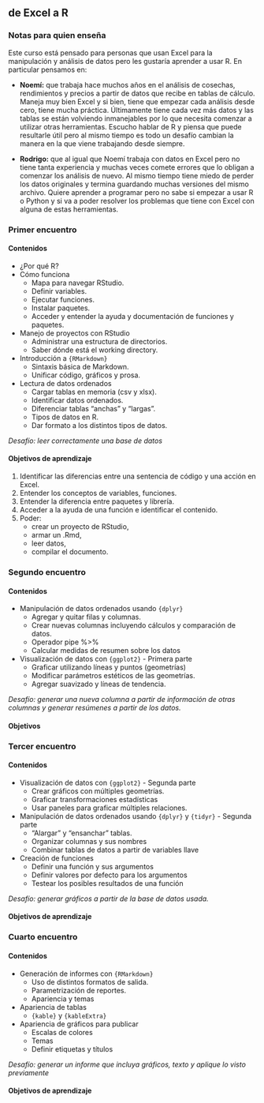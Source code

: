 ## de Excel a R

### Notas para quien enseña

Este curso está pensado para personas que usan Excel para la manipulación y análisis de datos pero les gustaría aprender a usar R. En particular pensamos en:

* **Noemí:** que trabaja hace muchos años en el análisis de cosechas, rendimientos y precios a partir de datos que recibe en tablas de cálculo. Maneja muy bien Excel y si bien, tiene que empezar cada análisis desde cero, tiene mucha práctica. Últimamente tiene cada vez más datos y las tablas se están volviendo inmanejables por lo que necesita comenzar a utilizar otras herramientas. Escucho hablar de R y piensa que puede resultarle útil pero al mismo tiempo es todo un desafío cambian la manera en la que viene trabajando desde siempre. 

* **Rodrigo:** que al igual que Noemí trabaja con datos en Excel pero no tiene tanta experiencia y muchas veces comete errores que lo obligan a comenzar los análisis de nuevo. Al mismo tiempo tiene miedo de perder los datos originales y termina guardando muchas versiones del mismo archivo. Quiere aprender a programar pero no sabe si empezar a usar R o Python y si va a poder resolver los problemas que tiene con Excel con alguna de estas herramientas.


### Primer encuentro

#### Contenidos

- ¿Por qué R?
- Cómo funciona
  - Mapa para navegar RStudio. 
  - Definir variables. 
  - Ejecutar funciones.
  - Instalar paquetes. 
  - Acceder y entender la ayuda y documentación de funciones y paquetes.
- Manejo de proyectos con RStudio
  - Administrar una estructura de directorios.
  - Saber dónde está el working directory.
- Introducción a `{RMarkdown}`
  - Sintaxis básica de Markdown.
  - Unificar código, gráficos y prosa.
- Lectura de datos ordenados
  - Cargar tablas en memoria (csv y xlsx).
  - Identificar datos ordenados.
  - Diferenciar tablas “anchas” y “largas”.
  - Tipos de datos en R.
  - Dar formato a los distintos tipos de datos.

*Desafío: leer correctamente una base de datos*


#### Objetivos de aprendizaje

1. Identificar las diferencias entre una sentencia de código y una acción en Excel.
1. Entender los conceptos de variables, funciones.
1. Entender la diferencia entre paquetes y librería.
1. Acceder a la ayuda de una función e identificar el contenido. 
1. Poder:
    - crear un proyecto de RStudio,
    - armar un .Rmd,
    - leer datos,
    - compilar el documento.


### Segundo encuentro

#### Contenidos

- Manipulación de datos ordenados usando `{dplyr}`
  - Agregar y quitar filas y columnas.
  - Crear nuevas columnas incluyendo cálculos y comparación de datos.
  - Operador pipe %>%
  - Calcular medidas de resumen sobre los datos
- Visualización de datos con `{ggplot2}` - Primera parte
    - Graficar utilizando líneas y puntos (geometrías)
    - Modificar parámetros estéticos de las geometrías.
    - Agregar suavizado y líneas de tendencia.

*Desafío: generar una nueva columna a partir de información de otras columnas y generar resúmenes a partir de los datos.*

#### Objetivos

### Tercer encuentro 

#### Contenidos

- Visualización de datos con `{ggplot2}` - Segunda parte
    - Crear gráficos con múltiples geometrías.
    - Graficar transformaciones estadísticas
    - Usar paneles para graficar múltiples relaciones.
- Manipulación de datos ordenados usando `{dplyr}` y `{tidyr}` - Segunda parte
    - “Alargar” y “ensanchar” tablas.	
    - Organizar columnas y sus nombres
    - Combinar tablas de datos a partir de variables llave
- Creación de funciones
    - Definir una función y sus argumentos
    - Definir valores por defecto para los argumentos
    - Testear los posibles resultados de una función

*Desafío: generar gráficos a partir de la base de datos usada.*

#### Objetivos de aprendizaje

### Cuarto encuentro

#### Contenidos

- Generación de informes con `{RMarkdown}`
    - Uso de distintos formatos de salida.
    - Parametrización de reportes.
    - Apariencia y temas
- Apariencia de tablas
    - `{kable}` y `{kableExtra}`
- Apariencia de gráficos para publicar
    - Escalas de colores
    - Temas
    - Definir etiquetas y títulos

*Desafío: generar un informe que incluya gráficos, texto y aplique lo visto previamente*

#### Objetivos de aprendizaje